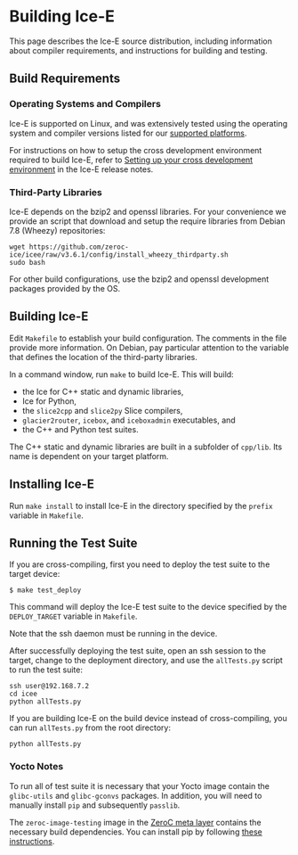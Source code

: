 # Building Ice-E

This page describes the Ice-E source distribution, including information
about compiler requirements, and instructions for building and testing.

## Build Requirements

### Operating Systems and Compilers

Ice-E is supported on Linux, and was extensively tested using the operating
system and compiler versions listed for our [supported platforms][1].

For instructions on how to setup the cross development environment required
to build Ice-E, refer to [Setting up your cross development environment][2] in
the Ice-E release notes.

### Third-Party Libraries

Ice-E depends on the bzip2 and openssl libraries. For your convenience we
provide an script that download and setup the require libraries from
Debian 7.8 (Wheezy) repositories:

    wget https://github.com/zeroc-ice/icee/raw/v3.6.1/config/install_wheezy_thirdparty.sh
    sudo bash

For other build configurations, use the bzip2 and openssl development packages
provided by the OS.

## Building Ice-E

Edit `Makefile` to establish your build configuration. The comments in the
file provide more information. On Debian, pay particular attention to the
variable that defines the location of the third-party libraries.

In a command window, run `make` to build Ice-E. This will build:

- the Ice for C++ static and dynamic libraries,
- Ice for Python,
- the `slice2cpp` and `slice2py` Slice compilers,
- `glacier2router`, `icebox`, and `iceboxadmin` executables, and
- the C++ and Python test suites.

The C++ static and dynamic libraries are built in a subfolder of `cpp/lib`. Its
name is dependent on your target platform.

## Installing Ice-E

Run `make install` to install Ice-E in the directory specified by the `prefix`
variable in `Makefile`.

## Running the Test Suite

If you are cross-compiling, first you need to deploy
the test suite to the target device:

    $ make test_deploy

This command will deploy the Ice-E test suite to the device specified by the
`DEPLOY_TARGET` variable in `Makefile`.

Note that the ssh daemon must be running in the device.

After successfully deploying the test suite, open an ssh session to the
target, change to the deployment directory, and use the `allTests.py` script
to run the test suite:

    ssh user@192.168.7.2
    cd icee
    python allTests.py

If you are building Ice-E on the build device instead of cross-compiling,
you can run `allTests.py` from the root directory:

    python allTests.py

### Yocto Notes

To run all of test suite it is necessary that your Yocto image contain
the `glibc-utils` and `glibc-gconvs` packages. In addition, you will need to
manually install `pip` and subsequently `passlib`.

The `zeroc-image-testing` image in the [ZeroC meta layer][3] contains the
necessary build dependencies. You can install pip by following [these instructions][4].

[1]: https://doc.zeroc.com/display/Ice36/Supported+Platforms+for+Ice-E+3.6.1
[2]: https://doc.zeroc.com/display/Ice36/Ice-E+Release+Notes
[3]: https://github.com/zeroc-ice/layer-zeroc
[4]: https://pip.pypa.io/en/latest/installing.html
